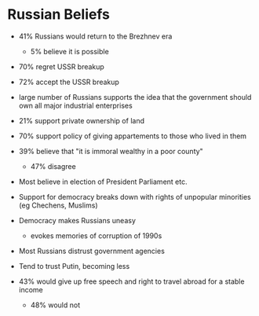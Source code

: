 Russian Beliefs
===============

-   41% Russians would return to the Brezhnev era
    -   5% believe it is possible

-   70% regret USSR breakup
-   72% accept the USSR breakup
-   large number of Russians supports the idea that the government
    should own all major industrial enterprises
-   21% support private ownership of land
-   70% support policy of giving appartements to those who lived in them
-   39% believe that "it is immoral wealthy in a poor county"
    -   47% disagree

-   Most believe in election of President Parliament etc.
-   Support for democracy breaks down with rights of unpopular
    minorities (eg Chechens, Muslims)
-   Democracy makes Russians uneasy
    -   evokes memories of corruption of 1990s

-   Most Russians distrust government agencies
-   Tend to trust Putin, becoming less
-   43% would give up free speech and right to travel abroad for a
    stable income
    -   48% would not


